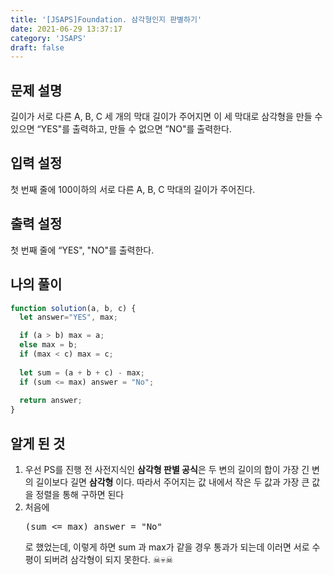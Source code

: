 ```yaml
---
title: '[JSAPS]Foundation. 삼각형인지 판별하기'
date: 2021-06-29 13:37:17
category: 'JSAPS'
draft: false
---
```

## 문제 설명

길이가 서로 다른 A, B, C 세 개의 막대 길이가 주어지면 이 세 막대로 삼각형을 만들 수 있으면 “YES"를 출력하고, 만들 수 없으면 ”NO"를 출력한다.

## 입력 설정

첫 번째 줄에 100이하의 서로 다른 A, B, C 막대의 길이가 주어진다.

## 출력 설정

첫 번째 줄에 “YES", "NO"를 출력한다.

## 나의 풀이

```javascript
function solution(a, b, c) {
  let answer="YES", max;

  if (a > b) max = a;
  else max = b;
  if (max < c) max = c;
  
  let sum = (a + b + c) - max;
  if (sum <= max) answer = "No";
  
  return answer;
}
```

## 알게 된 것

1. 우선 PS를 진행 전 사전지식인 **삼각형 판별 공식**은 두 변의 길이의 합이 가장 긴 변의 길이보다 길면 **삼각형** 이다. 따라서 주어지는 값 내에서 작은 두 값과 가장 큰 값을 정렬을 통해 구하면 된다
2. 처음에  <pre>(sum <= max) answer = "No"</pre>로 했었는데, 이렇게 하면 sum 과 max가 같을 경우 통과가 되는데 이러면 서로 수평이 되버려 삼각형이 되지 못한다. ☠💀☠